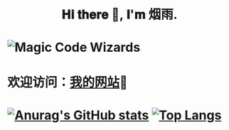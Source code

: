 # <h1 align="center"> 𝐇𝐢 𝐭𝐡𝐞𝐫𝐞 👋, 𝐈'𝐦 烟雨. </h1>
# <p><img alt="Magic Code Wizards" src="https://cdn.jsdelivr.net/gh/yanyuwangluo/tuku@main/logo.png"/></p>
# <p>欢迎访问：[我的网站](https://www.yanyuwangluo.cn/ "烟雨阁")💖</p>
# [![Anurag's GitHub stats](https://github-readme-stats.vercel.app/api?username=yanyuwangluo)](https://github.com/yanyuwangluo/tuku/) [![Top Langs](https://github-readme-stats.vercel.app/api/top-langs/?username=yanyuwangluo)](https://github.com/yanyuwangluo/tuku/)
